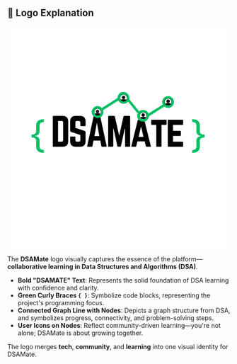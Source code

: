 ## 🔰 Logo Explanation

![DSAMate Logo](./logo.png)

The **DSAMate** logo visually captures the essence of the platform—**collaborative learning in Data Structures and Algorithms (DSA)**.

- **Bold "DSAMATE" Text**: Represents the solid foundation of DSA learning with confidence and clarity.
- **Green Curly Braces `{ }`**: Symbolize code blocks, representing the project's programming focus.
- **Connected Graph Line with Nodes**: Depicts a graph structure from DSA, and symbolizes progress, connectivity, and problem-solving steps.
- **User Icons on Nodes**: Reflect community-driven learning—you're not alone; DSAMate is about growing together.

The logo merges **tech**, **community**, and **learning** into one visual identity for DSAMate.
